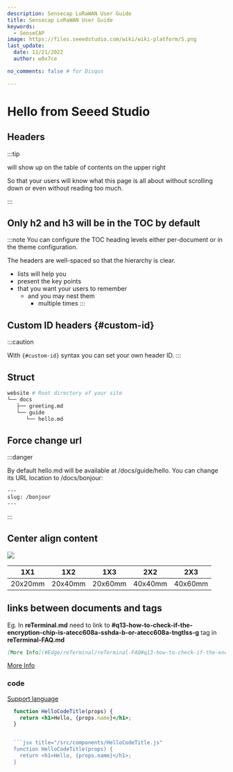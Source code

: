 ```yaml
---
description: Sensecap LoRaWAN User Guide
title: Sensecap LoRaWAN User Guide
keywords:
  - SenseCAP
image: https://files.seeedstudio.com/wiki/wiki-platform/S.png
last_update:
  date: 11/21/2022
  author: w0x7ce

no_comments: false # for Disqus

---
```


# Hello from Seeed Studio

## Headers

:::tip

will show up on the table of contents on the upper right

So that your users will know what this page is all about without scrolling down or even without reading too much.

:::

## Only h2 and h3 will be in the TOC by default

:::note
You can configure the TOC heading levels either per-document or in the theme configuration.

The headers are well-spaced so that the hierarchy is clear.

- lists will help you
- present the key points
- that you want your users to remember
  - and you may nest them
    - multiple times
:::

## Custom ID headers {#custom-id}

:::caution

With `{#custom-id}` syntax you can set your own header ID.
:::

## Struct

```bash
website # Root directory of your site
└── docs
   ├── greeting.md
   └── guide
      └── hello.md
```

## Force change url

:::danger

By default hello.md will be available at /docs/guide/hello. You can change its URL location to /docs/bonjour:

```bash
---
slug: /bonjour
---
```

:::

## Center align content

<div style={{textAlign: 'center'}}>

![](https://files.seeedstudio.com/wiki/Grove-VOC_and_eCO2_Gas_Sensor-SGP30/img/IMG_0012a.jpg)

</div>

<center>

| 1X1 | 1X2 | 1X3 | 2X2 | 2X3 |
|:---:|:-----:|:------:|:-----:|:----:|
|20x20mm|20x40mm|20x60mm|40x40mm|40x60mm|

</center>

## links between documents and tags

Eg. In **reTerminal.md** need to link to **#q13-how-to-check-if-the-encryption-chip-is-atecc608a-sshda-b-or-atecc608a-tngtlss-g** tag in **reTerminal-FAQ.md**

```markdown
[More Info](#Edge/reTerminal/reTerminal-FAQ#q13-how-to-check-if-the-encryption-chip-is-atecc608a-sshda-b-or-atecc608a-tngtlss-g)
```

[More Info](#Edge/reTerminal/reTerminal-FAQ#q13-how-to-check-if-the-encryption-chip-is-atecc608a-sshda-b-or-atecc608a-tngtlss-g)

### code

[Support language](https://github.com/FormidableLabs/prism-react-renderer/blob/master/src/vendor/prism/includeLangs.js)

```jsx title="demo.js"
  function HelloCodeTitle(props) {
    return <h1>Hello, {props.name}</h1>;
  }
```

```jsx

  ```jsx title="/src/components/HelloCodeTitle.js"
  function HelloCodeTitle(props) {
    return <h1>Hello, {props.name}</h1>;
  }

```

